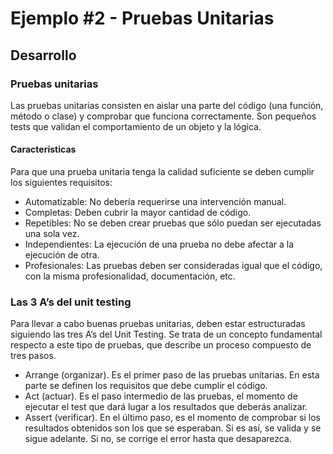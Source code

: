 # Ejemplo #2 - Pruebas Unitarias


## Desarrollo

### Pruebas unitarias

Las pruebas unitarias consisten en aislar una parte del código (una función, método o clase) y
comprobar que funciona correctamente. Son pequeños tests que validan el comportamiento de un
objeto y la lógica.

#### Características
Para que una prueba unitaria tenga la calidad suficiente se deben cumplir los siguientes requisitos:

- Automatizable: No debería requerirse una intervención manual.
- Completas: Deben cubrir la mayor cantidad de código.
- Repetibles: No se deben crear pruebas que sólo puedan ser ejecutadas una sola vez.
- Independientes: La ejecución de una prueba no debe afectar a la ejecución de otra.
- Profesionales: Las pruebas deben ser consideradas igual que el código, con la misma
profesionalidad, documentación, etc.


### Las 3 A’s del unit testing

Para llevar a cabo buenas pruebas unitarias, deben estar estructuradas siguiendo las tres A’s del Unit
Testing. Se trata de un concepto fundamental respecto a este tipo de pruebas, que describe un proceso
compuesto de tres pasos.

- Arrange (organizar). Es el primer paso de las pruebas unitarias. En esta parte se definen los
requisitos que debe cumplir el código.
- Act (actuar). Es el paso intermedio de las pruebas, el momento de ejecutar el test que dará
lugar a los resultados que deberás analizar.
- Assert (verificar). En el último paso, es el momento de comprobar si los resultados obtenidos
son los que se esperaban. Si es así, se valida y se sigue adelante. Si no, se corrige el error hasta
que desaparezca.
